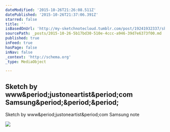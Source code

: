 ```yaml
---
dateModified: '2015-10-26T21:26:08.511Z'
datePublished: '2015-10-26T21:37:06.391Z'
starred: false
title: ''
isBasedOnUrl: 'http://my-sketchnotecloud.tumblr.com/post/19241932337/sketch-by-wwwjustoneartistcom-samsung-note'
sourcePath: _posts/2015-10-26-5b17bd30-510e-4ccc-a946-39d7e6373f00.md
published: true
inFeed: true
hasPage: false
inNav: false
_context: 'http://schema.org'
_type: MediaObject

---
```

<article style=""><h1>Sketch by www&amp;period;justoneartist&amp;period;com Samsung&amp;period;&amp;period;&amp;period;</h1><p>Sketch by www&amp;period;justoneartist&amp;period;com Samsung note</p><img src="http://40.media.tumblr.com/tumblr_m0u495cYLP1rpz8n2o1_1280.jpg" /></article>